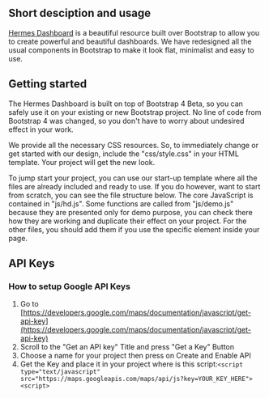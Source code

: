 ## Short desciption and usage

[Hermes Dashboard](https://www.facebook.com/) is a beautiful resource built over Bootstrap to allow you to create powerful and beautiful dashboards. We have redesigned all the usual components in Bootstrap to make it look flat, minimalist and easy to use.


## Getting started

The Hermes Dashboard is built on top of Bootstrap 4 Beta, so you can safely use it on your existing or new Bootstrap project. No line of code from Bootstrap 4 was changed, so you don't have to worry about undesired effect in your work.

We provide all the necessary CSS resources. So, to immediately change or get started with our design, include the "css/style.css" in your HTML template. Your project will get the new look.

To jump start your project, you can use our start-up template where all the files are already included and ready to use. If you do however, want to start from scratch, you can see the file structure below. The core JavaScript is contained in "js/hd.js". Some functions are called from "js/demo.js" because they are presented only for demo purpose, you can check there how they are working and duplicate their effect on your project. For the other files, you should add them if you use the specific element inside your page.

## API Keys

### How to setup Google API Keys

1. Go to [https://developers.google.com/maps/documentation/javascript/get-api-key](https://developers.google.com/maps/documentation/javascript/get-api-key)
2. Scroll to the "Get an API key" Title and press "Get a Key" Button
3. Choose a name for your project then press on Create and Enable API
4. Get the Key and place it in your project where is this script:```<script type="text/javascript" src="https://maps.googleapis.com/maps/api/js?key=YOUR_KEY_HERE"><script>```